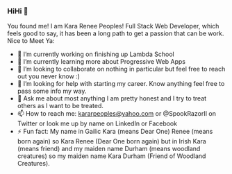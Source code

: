 ### HiHi 🤗

You found me! I am Kara Renee Peoples! Full Stack Web Developer, which feels good to say, it has been a long path to get a passion that can be work. Nice to Meet Ya:


- 🔭 I’m currently working on finishing up Lambda School
- 🌱 I’m currently learning more about Progressive Web Apps
- 👯 I’m looking to collaborate on nothing in particular but feel free to reach out you never know :)
- 🤔 I’m looking for help with starting my career. Know anything feel free to pass some info my way.
- 💬 Ask me about most anything I am pretty honest and I try to treat others as I want to be treated.
- 📫 How to reach me: kararpeoples@yahoo.com or @SpookRazorII on Twitter or look me up by name on LinkedIn or Facebook
- ⚡ Fun fact: My name in Gailic Kara (means Dear One) Renee (means born again) so Kara Renee (Dear One born again) but in Irish
     Kara (means friend) and my maiden name Durham (means woodland creatures) so my maiden name Kara Durham (Friend of Woodland Creatures).

